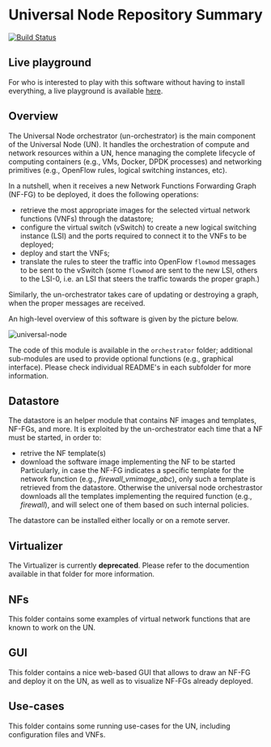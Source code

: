 # Universal Node Repository Summary

[![Build Status](https://api.travis-ci.org/netgroup-polito/un-orchestrator.png)](https://travis-ci.org/netgroup-polito/un-orchestrator)

## Live playground

For who is interested to play with this software without having to install everything, a live playground is available [here](https://github.com/netgroup-polito/un-orchestrator/wiki/Live-Playground).

## Overview
The Universal Node orchestrator (un-orchestrator) is the main component of the Universal Node (UN).
It handles the orchestration of compute and network resources within a UN, hence managing the complete lifecycle of computing containers (e.g., VMs, Docker, DPDK processes) and networking primitives (e.g., OpenFlow rules, logical switching instances, etc).

In a nutshell, when it receives a new Network Functions Forwarding Graph (NF-FG) to be deployed, it does the following operations:

  * retrieve the most appropriate images for the selected virtual network
    functions (VNFs) through the datastore;
  * configure the virtual switch (vSwitch) to create a new logical switching
    instance (LSI) and the ports required to connect it to the VNFs to be deployed;
  * deploy and start the VNFs;
  * translate the rules to steer the traffic into OpenFlow `flowmod` messages
    to be sent to the vSwitch (some `flowmod` are sent to the new LSI, others
    to the LSI-0, i.e. an LSI that steers the traffic towards the proper graph.)

Similarly, the un-orchestrator takes care of updating or destroying a graph,
when the proper messages are received.

An high-level overview of this software is given by the picture below.

![universal-node](https://raw.githubusercontent.com/netgroup-polito/un-orchestrator/master/images/universal-node.png)

The code of this module is available in the `orchestrator` folder; additional sub-modules are used to provide optional functions (e.g., graphical interface).
Please check individual README's in each subfolder for more information.



## Datastore
The datastore is an helper module that contains NF images and templates, NF-FGs, and more.
It is exploited by the un-orchestrator each time that a NF must be started, in 
order to:
  * retrive the NF template(s)
  * download the software image implementing the NF to be started
Particularly, in case the NF-FG indicates a specific template for the network 
function (e.g., *firewall_vmimage_abc*), only such a template is retrieved from 
the datastore. Otherwise the universal node orchestrastor downloads all the 
templates implementing the required function (e.g., *firewall*), and will
select one of them based on such internal policies.

The datastore can be installed either locally or on a remote server.

## Virtualizer
The Virtualizer is currently **deprecated**.
Please refer to the documention available in that folder for more information.

## NFs
This folder contains some examples of virtual network functions that are known to work on the UN.

## GUI
This folder contains a nice web-based GUI that allows to draw an NF-FG and deploy it on the UN, as well as to visualize NF-FGs already deployed.

## Use-cases
This folder contains some running use-cases for the UN, including configuration files and VNFs.
